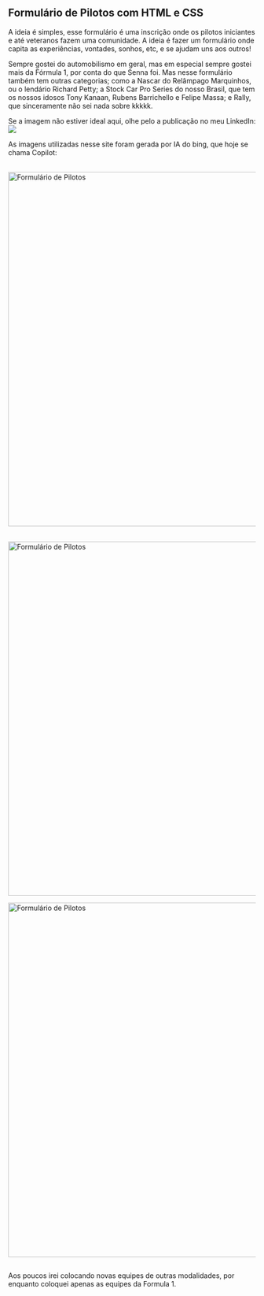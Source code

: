 ## Formulário de Pilotos com HTML e CSS

A ideia é simples, esse formulário é uma inscrição onde os pilotos iniciantes e 
até veteranos fazem uma comunidade. A ideia é fazer um formulário onde 
capita as experiências, vontades, sonhos, etc, e se ajudam uns aos outros!

Sempre gostei do automobilismo em geral, mas em especial sempre gostei mais da Fórmula 1, por conta do que Senna foi. Mas nesse formulário também tem outras categorias; como a Nascar do Relâmpago Marquinhos, ou o lendário Richard Petty; a Stock Car Pro Series do nosso Brasil, que tem os nossos idosos Tony Kanaan, Rubens Barrichello e Felipe Massa; e Rally, que sinceramente não sei nada sobre kkkkk.

Se a imagem não estiver ideal aqui, olhe pelo a publicação no meu LinkedIn:<br>
<a href="https://www.linkedin.com/posts/gabriel-oliveira-607682231_html-css-python-activity-7153825572228411392-bfrN?utm_source=share&utm_medium=member_desktop" target="_blank"><img src="https://img.shields.io/badge/-LinkedIn-%230077B5?style=for-the-badge&logo=linkedin&logoColor=white" target="_blank"></a>

As imagens utilizadas nesse site foram gerada por IA do bing, que hoje se chama Copilot:<br><br>

<div>
  <img align="center" alt="Formulário de Pilotos" height="720" width="1200" src="https://cdn.discordapp.com/attachments/606600887707762755/1197612865104908409/image.png?ex=65bbe6e5&is=65a971e5&hm=8206f12dda22a4dc0fbd0ebfb32eb2809bc471f09b4a0103a88185f8ae6195b1&"><br><br>
  
  <img align="center" alt="Formulário de Pilotos" height="720" width="1200" src="https://cdn.discordapp.com/attachments/606600887707762755/1197613005492453436/image.png?ex=65bbe707&is=65a97207&hm=381d475b21ada8da3cf5962b2cae22828d03a953e26bb8e76acefed25d4a43cb&"><br>

  <img align="center" alt="Formulário de Pilotos" height="720" width="1200" src="https://cdn.discordapp.com/attachments/606600887707762755/1197613152678977576/image.png?ex=65bbe72a&is=65a9722a&hm=8ca1e93aa09648b9d094ecacc07db969ef16621afdacebd82daffa451bf451f5&"><br>
</div>

##
Aos poucos irei colocando novas equipes de outras modalidades, por enquanto coloquei
apenas as equipes da Formula 1.
